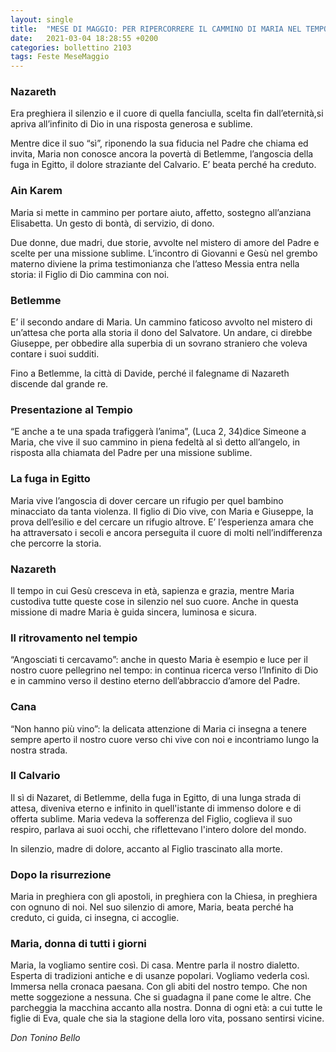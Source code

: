 ```yaml
---
layout: single
title:  "MESE DI MAGGIO: PER RIPERCORRERE IL CAMMINO DI MARIA NEL TEMPO"
date:   2021-03-04 18:28:55 +0200
categories: bollettino 2103
tags: Feste MeseMaggio
---
```


### Nazareth

Era preghiera il silenzio e il cuore di quella fanciulla, scelta fin dall’eternità,si apriva all’infinito di Dio in una risposta generosa e sublime.

Mentre dice il suo “sì”, riponendo la sua fiducia nel Padre che chiama ed invita, Maria non conosce ancora la povertà di Betlemme, l’angoscia della fuga in Egitto, il dolore straziante del Calvario. E’ beata perché ha creduto.

### Ain Karem

Maria si mette in cammino per portare aiuto, affetto, sostegno all’anziana Elisabetta. Un gesto di bontà, di servizio, di dono. 

Due donne, due madri, due storie, avvolte nel mistero di amore del Padre e scelte per una missione sublime. L’incontro di Giovanni e Gesù nel grembo materno diviene la prima testimonianza che l’atteso Messia entra nella storia: il Figlio di Dio cammina con noi.

### Betlemme

E’ il secondo andare di Maria. Un cammino faticoso avvolto nel mistero di un’attesa che porta alla storia il dono del Salvatore. Un andare, ci direbbe Giuseppe, per obbedire alla superbia di un sovrano straniero che voleva contare i suoi sudditi. 

Fino a Betlemme, la città di Davide, perché il falegname di Nazareth discende dal grande re.

### Presentazione al Tempio

“E anche a te una spada trafiggerà l’anima”, (Luca 2, 34)dice Simeone a Maria, che vive il suo cammino in piena fedeltà al sì detto all’angelo, in risposta alla chiamata del Padre per una missione sublime.


### La fuga in Egitto

Maria vive l’angoscia di dover cercare un rifugio per quel bambino minacciato da tanta violenza. Il figlio di Dio vive, con Maria e Giuseppe, la prova dell’esilio e del cercare un rifugio altrove. E’ l’esperienza amara che ha attraversato i secoli e ancora perseguita il cuore di molti nell’indifferenza che percorre la storia.

### Nazareth 

Il tempo in cui Gesù cresceva in età, sapienza e grazia, mentre Maria custodiva tutte queste cose in silenzio nel suo cuore. Anche in questa missione di madre Maria è guida sincera, luminosa e sicura.

### Il ritrovamento nel tempio

“Angosciati ti cercavamo”: anche in questo Maria è esempio e luce per il nostro cuore pellegrino nel tempo: in continua ricerca verso l’Infinito di Dio e in cammino verso il destino eterno dell’abbraccio d’amore del Padre.

### Cana

“Non hanno più vino”: la delicata attenzione di Maria ci insegna a tenere sempre aperto il nostro cuore verso chi vive con noi e incontriamo lungo la nostra strada.

### Il Calvario

Il sì di Nazaret, di Betlemme, della fuga in Egitto, di una lunga strada di attesa, diveniva eterno e infinito in quell'istante di immenso dolore e di offerta sublime. Maria vedeva la sofferenza del Figlio, coglieva il suo respiro, parlava ai suoi occhi, che riflettevano l'intero dolore del mondo. 

In silenzio, madre di dolore, accanto al Figlio trascinato alla morte. 


### Dopo la risurrezione

Maria in preghiera con gli apostoli, in preghiera con la Chiesa, in preghiera con ognuno di noi. Nel suo silenzio di amore, Maria, beata perché ha creduto, ci guida, ci insegna, ci accoglie.




### Maria, donna di tutti i giorni

Maria, la vogliamo sentire così. Di casa. Mentre parla il nostro dialetto. Esperta di tradizioni antiche e di usanze popolari. Vogliamo vederla così. Immersa nella cronaca paesana. Con gli abiti del nostro tempo. Che non mette soggezione a nessuna. Che si guadagna il pane come le altre. Che parcheggia la macchina accanto alla nostra. Donna di ogni età: a cui tutte le figlie di Eva, quale che sia la stagione della loro vita, possano sentirsi vicine.   

*Don Tonino Bello*



